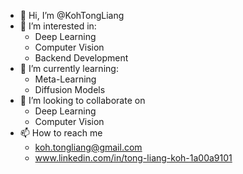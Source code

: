 - 👋 Hi, I’m @KohTongLiang
- 👀 I’m interested in:
  - Deep Learning
  - Computer Vision
  - Backend Development
- 🌱 I’m currently learning:
  - Meta-Learning
  - Diffusion Models
- 💞️ I’m looking to collaborate on 
  - Deep Learning
  - Computer Vision
- 📫 How to reach me
  - koh.tongliang@gmail.com
  - www.linkedin.com/in/tong-liang-koh-1a00a9101

<!---
KohTongLiang/KohTongLiang is a ✨ special ✨ repository because its `README.md` (this file) appears on your GitHub profile.
You can click the Preview link to take a look at your changes.
--->
